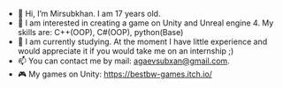 - 👋 Hi, I’m Mirsubkhan. I am 17 years old.
- 👀 I am interested in creating a game on Unity and Unreal engine 4. My skills are: C++(OOP), C#(OOP), python(Base)
- 🌱 I am currently studying. At the moment I have little experience and would appreciate it if you would take me on an internship ;)
- 📫 You can contact me by mail: agaevsubxan@gmail.com.
- 🎮 My games on Unity: https://bestbw-games.itch.io/

<!---
Mirsubkhan/Mirsubkhan is a ✨ special ✨ repository because its `README.md` (this file) appears on your GitHub profile.
You can click the Preview link to take a look at your changes.
--->
